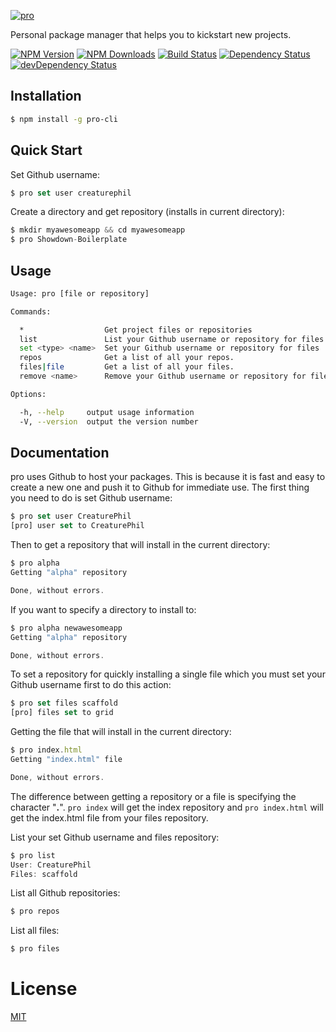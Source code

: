 [![pro](http://i.imgur.com/92f2T1C.png)](https://www.npmjs.com/package/pro-cli)

Personal package manager that helps you to kickstart new projects.

[![NPM Version](https://img.shields.io/npm/v/pro-cli.svg)](https://www.npmjs.com/package/pro-cli)
[![NPM Downloads](https://img.shields.io/npm/dm/pro-cli.svg)](https://www.npmjs.com/package/pro-cli)
[![Build Status](https://travis-ci.org/CreaturePhil/pro.svg?branch=master)](https://travis-ci.org/CreaturePhil/pro)
[![Dependency Status](https://david-dm.org/creaturephil/pro.svg)](https://david-dm.org/creaturephil/pro)
[![devDependency Status](https://david-dm.org/creaturephil/pro/dev-status.svg)](https://david-dm.org/creaturephil/pro#info=devDependencies)

## Installation

```bash
$ npm install -g pro-cli
```

## Quick Start

Set Github username:

```js
$ pro set user creaturephil
```

Create a directory and get repository (installs in current directory):

```js
$ mkdir myawesomeapp && cd myawesomeapp
$ pro Showdown-Boilerplate
```

## Usage

```bash
Usage: pro [file or repository]

Commands:

  *                  Get project files or repositories
  list               List your Github username or repository for files
  set <type> <name>  Set your Github username or repository for files
  repos              Get a list of all your repos.
  files|file         Get a list of all your files.
  remove <name>      Remove your Github username or repository for files

Options:

  -h, --help     output usage information
  -V, --version  output the version number
```

## Documentation

pro uses Github to host your packages. This is because it is fast and easy to
create a new one and push it to Github for immediate use. 
The first thing you need to do is set Github username:

```js
$ pro set user CreaturePhil
[pro] user set to CreaturePhil
```

Then to get a repository that will install in the current directory:

```js
$ pro alpha
Getting "alpha" repository

Done, without errors.
```

If you want to specify a directory to install to:

```js
$ pro alpha newawesomeapp
Getting "alpha" repository

Done, without errors.
```

To set a repository for quickly installing a single file which you must set your
Github username first to do this action:

```js
$ pro set files scaffold
[pro] files set to grid
```

Getting the file that will install in the current directory:

```js
$ pro index.html
Getting "index.html" file

Done, without errors.
```

The difference between getting a repository or a file is specifying the 
character "__.__". `pro index` will get the index repository and `pro index.html`
will get the index.html file from your files repository.

List your set Github username and files repository:

```js
$ pro list
User: CreaturePhil
Files: scaffold
```

List all Github repositories:

```js
$ pro repos
```

List all files:

```js
$ pro files
```

# License

[MIT](LICENSE)
